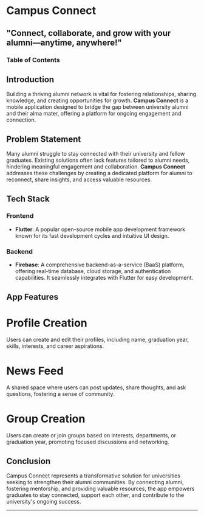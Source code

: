 # Campus Connect

## "Connect, collaborate, and grow with your alumni—anytime, anywhere!"

### Table of Contents

## Introduction

Building a thriving alumni network is vital for fostering relationships, sharing knowledge, and creating opportunities for growth. **Campus Connect** is a mobile application designed to bridge the gap between university alumni and their alma mater, offering a platform for ongoing engagement and connection.

## Problem Statement

Many alumni struggle to stay connected with their university and fellow graduates. Existing solutions often lack features tailored to alumni needs, hindering meaningful engagement and collaboration. **Campus Connect** addresses these challenges by creating a dedicated platform for alumni to reconnect, share insights, and access valuable resources.

## Tech Stack

### Frontend

- **Flutter**: A popular open-source mobile app development framework known for its fast development cycles and intuitive UI design.

### Backend

- **Firebase**: A comprehensive backend-as-a-service (BaaS) platform, offering real-time database, cloud storage, and authentication capabilities. It seamlessly integrates with Flutter for easy development.

## App Features

# Profile Creation

Users can create and edit their profiles, including name, graduation year, skills, interests, and career aspirations.

# News Feed

A shared space where users can post updates, share thoughts, and ask questions, fostering a sense of community.

# Group Creation

Users can create or join groups based on interests, departments, or graduation year, promoting focused discussions and networking.

## Conclusion

Campus Connect represents a transformative solution for universities seeking to strengthen their alumni communities. By connecting alumni, fostering mentorship, and providing valuable resources, the app empowers graduates to stay connected, support each other, and contribute to the university's ongoing success.

---
